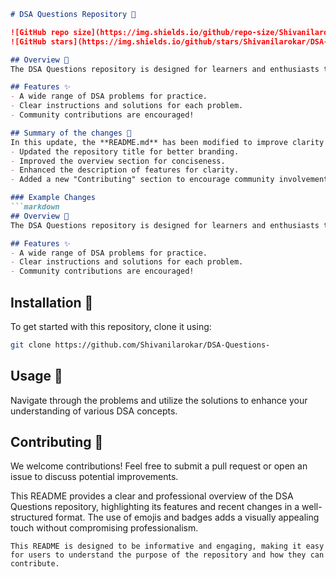 ```markdown
# DSA Questions Repository 📖

![GitHub repo size](https://img.shields.io/github/repo-size/Shivanilarokar/DSA-Questions-)
![GitHub stars](https://img.shields.io/github/stars/Shivanilarokar/DSA-Questions-)

## Overview 🎉
The DSA Questions repository is designed for learners and enthusiasts to practice and enhance their Data Structures and Algorithms skills. This collection features a variety of engaging problems that cater to different levels of expertise.

## Features ✨
- A wide range of DSA problems for practice.
- Clear instructions and solutions for each problem.
- Community contributions are encouraged!

## Summary of the changes 📝
In this update, the **README.md** has been modified to improve clarity and visual appeal:
- Updated the repository title for better branding.
- Improved the overview section for conciseness.
- Enhanced the description of features for clarity.
- Added a new "Contributing" section to encourage community involvement.

### Example Changes
```markdown
## Overview 🎉
The DSA Questions repository is designed for learners and enthusiasts to practice and enhance their Data Structures and Algorithms skills. This collection features a variety of engaging problems that cater to different levels of expertise.

## Features ✨
- A wide range of DSA problems for practice.
- Clear instructions and solutions for each problem.
- Community contributions are encouraged!
```

## Installation 🔧
To get started with this repository, clone it using:
```bash
git clone https://github.com/Shivanilarokar/DSA-Questions-
```

## Usage 🚀
Navigate through the problems and utilize the solutions to enhance your understanding of various DSA concepts. 

## Contributing 🤝
We welcome contributions! Feel free to submit a pull request or open an issue to discuss potential improvements.

This README provides a clear and professional overview of the DSA Questions repository, highlighting its features and recent changes in a well-structured format. The use of emojis and badges adds a visually appealing touch without compromising professionalism.

```
This README is designed to be informative and engaging, making it easy for users to understand the purpose of the repository and how they can contribute.
```